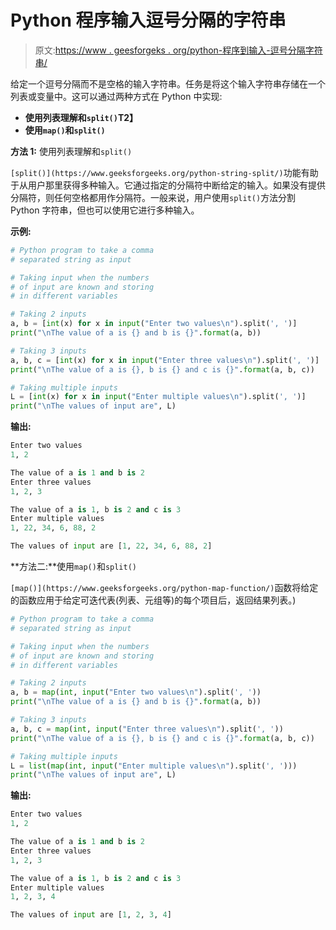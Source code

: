 # Python 程序输入逗号分隔的字符串

> 原文:[https://www . geesforgeks . org/python-程序到输入-逗号分隔字符串/](https://www.geeksforgeeks.org/python-program-to-input-a-comma-separated-string/)

给定一个逗号分隔而不是空格的输入字符串。任务是将这个输入字符串存储在一个列表或变量中。这可以通过两种方式在 Python 中实现:

*   **使用列表理解和`split()`T2】**
*   **使用`map()`和`split()`**

**方法 1:** 使用列表理解和`split()`

`[split()](https://www.geeksforgeeks.org/python-string-split/)`功能有助于从用户那里获得多种输入。它通过指定的分隔符中断给定的输入。如果没有提供分隔符，则任何空格都用作分隔符。一般来说，用户使用`split()`方法分割 Python 字符串，但也可以使用它进行多种输入。

**示例:**

```py
# Python program to take a comma
# separated string as input

# Taking input when the numbers 
# of input are known and storing
# in different variables

# Taking 2 inputs
a, b = [int(x) for x in input("Enter two values\n").split(', ')]
print("\nThe value of a is {} and b is {}".format(a, b))

# Taking 3 inputs
a, b, c = [int(x) for x in input("Enter three values\n").split(', ')]
print("\nThe value of a is {}, b is {} and c is {}".format(a, b, c))

# Taking multiple inputs
L = [int(x) for x in input("Enter multiple values\n").split(', ')]
print("\nThe values of input are", L) 
```

**输出:**

```py
Enter two values
1, 2

The value of a is 1 and b is 2
Enter three values
1, 2, 3

The value of a is 1, b is 2 and c is 3
Enter multiple values
1, 22, 34, 6, 88, 2

The values of input are [1, 22, 34, 6, 88, 2]

```

**方法二:**使用`map()`和`split()`

`[map()](https://www.geeksforgeeks.org/python-map-function/)`函数将给定的函数应用于给定可迭代表(列表、元组等)的每个项目后，返回结果列表。)

```py
# Python program to take a comma
# separated string as input

# Taking input when the numbers 
# of input are known and storing
# in different variables

# Taking 2 inputs
a, b = map(int, input("Enter two values\n").split(', '))
print("\nThe value of a is {} and b is {}".format(a, b))

# Taking 3 inputs
a, b, c = map(int, input("Enter three values\n").split(', '))
print("\nThe value of a is {}, b is {} and c is {}".format(a, b, c))

# Taking multiple inputs
L = list(map(int, input("Enter multiple values\n").split(', ')))
print("\nThe values of input are", L)
```

**输出:**

```py
Enter two values
1, 2

The value of a is 1 and b is 2
Enter three values
1, 2, 3

The value of a is 1, b is 2 and c is 3
Enter multiple values
1, 2, 3, 4

The values of input are [1, 2, 3, 4]

```